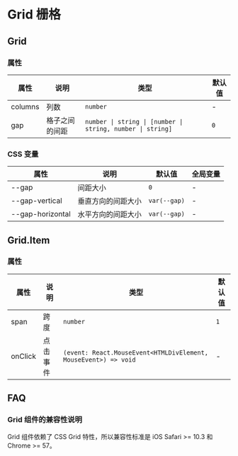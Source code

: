 # Grid 栅格

<code src="./demos/demo1.tsx"></code>

## Grid

### 属性

| 属性    | 说明           | 类型                                                       | 默认值 |
| ------- | -------------- | ---------------------------------------------------------- | ------ |
| columns | 列数           | `number`                                                   | -      |
| gap     | 格子之间的间距 | `number \| string \| [number \| string, number \| string]` | `0`    |

### CSS 变量

| 属性             | 说明               | 默认值       | 全局变量 |
| ---------------- | ------------------ | ------------ | -------- |
| --gap            | 间距大小           | `0`          | -        |
| --gap-vertical   | 垂直方向的间距大小 | `var(--gap)` | -        |
| --gap-horizontal | 水平方向的间距大小 | `var(--gap)` | -        |

## Grid.Item

### 属性

| 属性    | 说明     | 类型                                                            | 默认值 |
| ------- | -------- | --------------------------------------------------------------- | ------ |
| span    | 跨度     | `number`                                                        | `1`    |
| onClick | 点击事件 | `(event: React.MouseEvent<HTMLDivElement, MouseEvent>) => void` | -      |

## FAQ

### Grid 组件的兼容性说明

Grid 组件依赖了 CSS Grid 特性，所以兼容性标准是 iOS Safari >= 10.3 和 Chrome >= 57。
